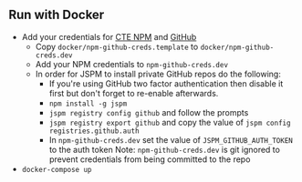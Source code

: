 ## Run with Docker

- Add your credentials for [CTE NPM](https://npm.363-283.io/) and [GitHub](https://github.com/)
  - Copy `docker/npm-github-creds.template` to `docker/npm-github-creds.dev`
  - Add your NPM credentials to `npm-github-creds.dev`
  - In order for JSPM to install private GitHub repos do the following:
    - If you're using GitHub two factor authentication then disable it first but don't forget to re-enable afterwards.
    - `npm install -g jspm`
    - `jspm registry config github` and follow the prompts
    - `jspm registry export github` and copy the value of `jspm config registries.github.auth`
    - In `npm-github-creds.dev` set the value of `JSPM_GITHUB_AUTH_TOKEN` to the auth token
  Note: `npm-github-creds.dev` is git ignored to prevent credentials from being committed to the repo
- `docker-compose up`
